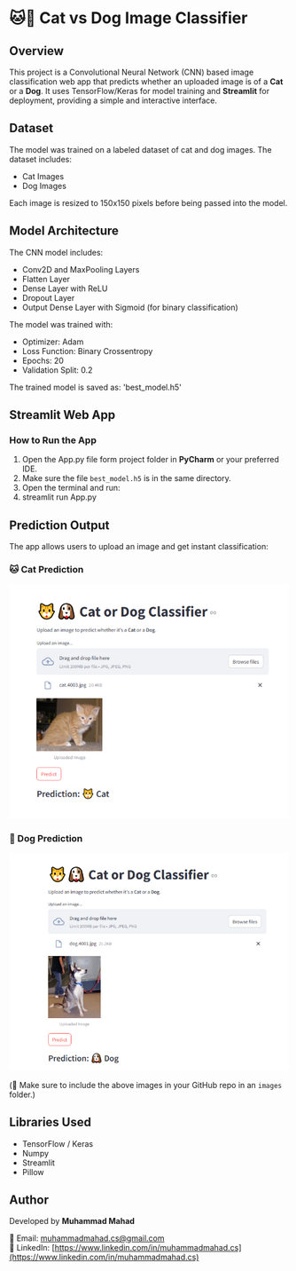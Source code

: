 # 🐱🐶 Cat vs Dog Image Classifier

## Overview

This project is a Convolutional Neural Network (CNN) based image classification web app that predicts whether an uploaded image is of a **Cat** or a **Dog**. It uses TensorFlow/Keras for model training and **Streamlit** for deployment, providing a simple and interactive interface.

## Dataset

The model was trained on a labeled dataset of cat and dog images. The dataset includes:

* Cat Images
* Dog Images

Each image is resized to 150x150 pixels before being passed into the model.

## Model Architecture

The CNN model includes:

* Conv2D and MaxPooling Layers
* Flatten Layer
* Dense Layer with ReLU
* Dropout Layer
* Output Dense Layer with Sigmoid (for binary classification)

The model was trained with:

* Optimizer: Adam
* Loss Function: Binary Crossentropy
* Epochs: 20
* Validation Split: 0.2

The trained model is saved as:
'best_model.h5'


## Streamlit Web App

### How to Run the App

1. Open the App.py file form project folder in **PyCharm** or your preferred IDE.
2. Make sure the file `best_model.h5` is in the same directory.
3. Open the terminal and run:
4. streamlit run App.py



## Prediction Output

The app allows users to upload an image and get instant classification:

### 🐱 Cat Prediction

![Cat Prediction](https://github.com/M-MAHAD1/Cat-_VS_Dog_Image_Classifier_CNN_Model/blob/main/catpred.PNG)

### 🐶 Dog Prediction

![Dog Prediction](https://github.com/M-MAHAD1/Cat-_VS_Dog_Image_Classifier_CNN_Model/blob/main/dogpred.PNG)

(📌 Make sure to include the above images in your GitHub repo in an `images` folder.)

## Libraries Used

- TensorFlow / Keras
- Numpy
- Streamlit
- Pillow


## Author

Developed by **Muhammad Mahad**

📧 Email: muhammadmahad.cs@gmail.com  
🔗 LinkedIn: [https://www.linkedin.com/in/muhammadmahad.cs](https://www.linkedin.com/in/muhammadmahad.cs)
